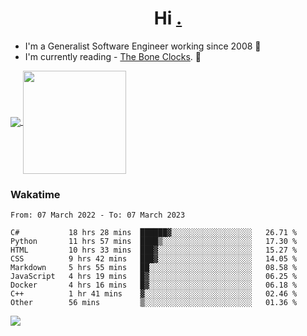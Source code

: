 <h1 align="center">Hi <a href="https://www.hackerrank.com/erasmosaraujo">.</a></h1>
 
- I'm a Generalist Software Engineer working  since 2008 🚀
- I'm currently reading - <a href="https://www.amazon.ca/Bone-Clocks-David-Mitchell/dp/0340921625">The Bone Clocks</a>. 📘
  
<p align="left">
  <a href="https://github.com/erasmosoares/github-readme-stats">
    <img
      align="center"
      src="https://github-readme-stats.vercel.app/api/top-langs/?username=erasmosoares&theme=radical&layout=compact"
    />
  </a>
  <a href="https://github.com/erasmosoares/github-readme-stats">
    <img
      align="center"
      height="165"
      src="https://github-readme-stats.vercel.app/api?username=erasmosoares&theme=radical&count_private=true&show_icons=true&custom_title=Github%20Status&hide=issues"
    />
  </a>
</p>

<!--
 ### Repo 
 
<p align="left">
 <a href="https://github.com/erasmosoares/github-readme-stats">
    <img
      align="center"
      height="165"
      src="https://github-readme-stats.vercel.app/api/pin?username=erasmosoares&repo=sample-node&title_color=fff&icon_color=f9f9f9&text_color=9f9f9f&bg_color=151515"
    />
  </a>
  <a href="https://github.com/erasmosoares/github-readme-stats">
    <img
      align="center"
      height="165"
      src="https://github-readme-stats.vercel.app/api/pin?username=erasmosoares&repo=sample-node&title_color=fff&icon_color=f9f9f9&text_color=9f9f9f&bg_color=151515"
    />
  </a>
</p>
-->

 ### Wakatime 

<!--START_SECTION:waka-->

```text
From: 07 March 2022 - To: 07 March 2023

C#           18 hrs 28 mins  ██████▓░░░░░░░░░░░░░░░░░░   26.71 %
Python       11 hrs 57 mins  ████▒░░░░░░░░░░░░░░░░░░░░   17.30 %
HTML         10 hrs 33 mins  ███▓░░░░░░░░░░░░░░░░░░░░░   15.27 %
CSS          9 hrs 42 mins   ███▓░░░░░░░░░░░░░░░░░░░░░   14.05 %
Markdown     5 hrs 55 mins   ██░░░░░░░░░░░░░░░░░░░░░░░   08.58 %
JavaScript   4 hrs 19 mins   █▓░░░░░░░░░░░░░░░░░░░░░░░   06.25 %
Docker       4 hrs 16 mins   █▓░░░░░░░░░░░░░░░░░░░░░░░   06.18 %
C++          1 hr 41 mins    ▓░░░░░░░░░░░░░░░░░░░░░░░░   02.46 %
Other        56 mins         ▒░░░░░░░░░░░░░░░░░░░░░░░░   01.36 %
```

<!--END_SECTION:waka-->

![](https://komarev.com/ghpvc/?username=erasmosoares&color=brightgreen)
